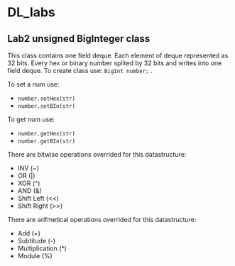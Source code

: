 # DL_labs

## Lab2 unsigned BigInteger class

This class contains one field deque<usigned int >. Each element of deque represented as 32 bits. Every hex or binary number splited by 32 bits and writes into one field deque.
To create class use:  `BigInt number;` .

To set a num use:
- `number.setHex(str)`
- `number.setBIn(str)`

To get num use:
- `number.getHex(str)`
- `number.getBIn(str)`

There are bitwise operations overrided for this datastructure:
- INV (~)
- OR  (|)
- XOR (^)
- AND (&)
- Shift Left (<<)
- Shift Right (>>)

There are arifmetical operations overrided for this datastructure:
- Add (+)
- Subtitude (-)  
- Multiplication (*)
- Module (%)
